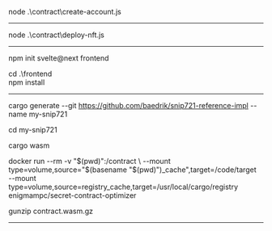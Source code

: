 node .\contract\create-account.js

--------------------------------------------------------------------------------------------

node .\contract\deploy-nft.js

--------------------------------------------------------------------------------------------

npm init svelte@next frontend

cd .\frontend\
npm install

--------------------------------------------------------------------------------------------

cargo generate --git https://github.com/baedrik/snip721-reference-impl --name my-snip721

cd my-snip721

cargo wasm

docker run --rm -v "$(pwd)":/contract \
  --mount type=volume,source="$(basename "$(pwd)")_cache",target=/code/target \
  --mount type=volume,source=registry_cache,target=/usr/local/cargo/registry \
  enigmampc/secret-contract-optimizer

gunzip contract.wasm.gz

--------------------------------------------------------------------------------------------